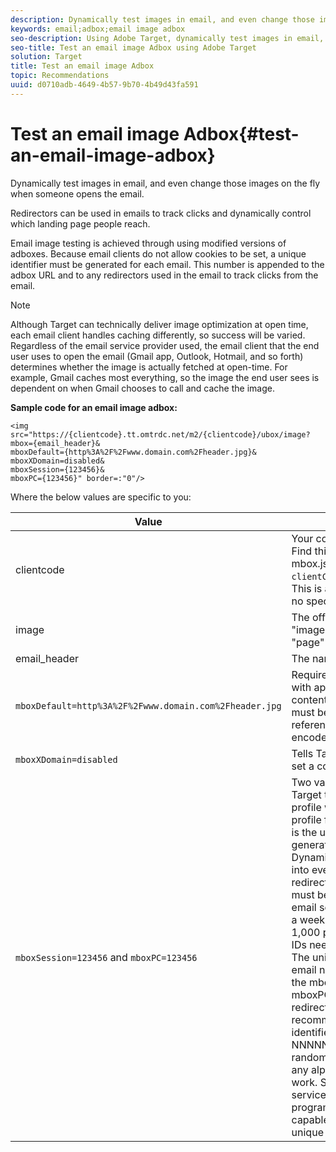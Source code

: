 ```yaml
---
description: Dynamically test images in email, and even change those images on the fly when someone opens the email.
keywords: email;adbox;email image adbox
seo-description: Using Adobe Target, dynamically test images in email, and even change those images on the fly when someone opens the email.
seo-title: Test an email image Adbox using Adobe Target
solution: Target
title: Test an email image Adbox
topic: Recommendations
uuid: d0710adb-4649-4b57-9b70-4b49d43fa591
---
```


# Test an email image Adbox{#test-an-email-image-adbox}

Dynamically test images in email, and even change those images on the fly when someone opens the email.

Redirectors can be used in emails to track clicks and dynamically control which landing page people reach.

Email image testing is achieved through using modified versions of adboxes. Because email clients do not allow cookies to be set, a unique identifier must be generated for each email. This number is appended to the adbox URL and to any redirectors used in the email to track clicks from the email.

>[!NOTE]
>
>Although Target can technically deliver image optimization at open time, each email client handles caching differently, so success will be varied. Regardless of the email service provider used, the email client that the end user uses to open the email (Gmail app, Outlook, Hotmail, and so forth) determines whether the image is actually fetched at open-time. For example, Gmail caches most everything, so the image the end user sees is dependent on when Gmail chooses to call and cache the image.

**Sample code for an email image adbox:**

```
<img src="https://{clientcode}.tt.omtrdc.net/m2/{clientcode}/ubox/image?
mbox={email_header}&
mboxDefault={http%3A%2F%2Fwww.domain.com%2Fheader.jpg}&
mboxXDomain=disabled&
mboxSession={123456}&
mboxPC={123456}" border=:"0"/>
```

Where the below values are specific to you:

| Value | Description |
|--- |--- |
|clientcode|Your company's client code. Find this in your at.js or mbox.js listed as `clientCode='yourclientcode'`. This is all lower case and has no special characters.|
|image|The offer type. It is always "image" for graphic ads and "page" for redirectors.|
|email_header|The name of the adbox.|
|`mboxDefault=http%3A%2F%2Fwww.domain.com%2Fheader.jpg`|Required. Replace the URL with appropriate default content for your adbox. This must be an absolute reference and must be URL encoded.|
|`mboxXDomain=disabled`|Tells  Target to not attempt to set a cookie.|
|`mboxSession=123456` and `mboxPC=123456`|Two values required by  Target to merge this user's profile with the existing profile for your site. 123456 is the unique identifier generated per email. Dynamically insert this value into every adbox and redirector URL. This number must be unique for each email sent to each person. If a weekly email is sent to 1,000 people, 1,000 unique IDs need to be generated.<br>The unique identifier per email needs to be assigned to the  mboxSession and  mboxPC in each adbox and redirector URL. The recommended format for this identifier is  timestamp-NNNNN where  NNNNN is a random 5-digit number, but any alphanumeric format will work. Some mass e-mail services and any programming language are capable of generating this unique identifier.|
